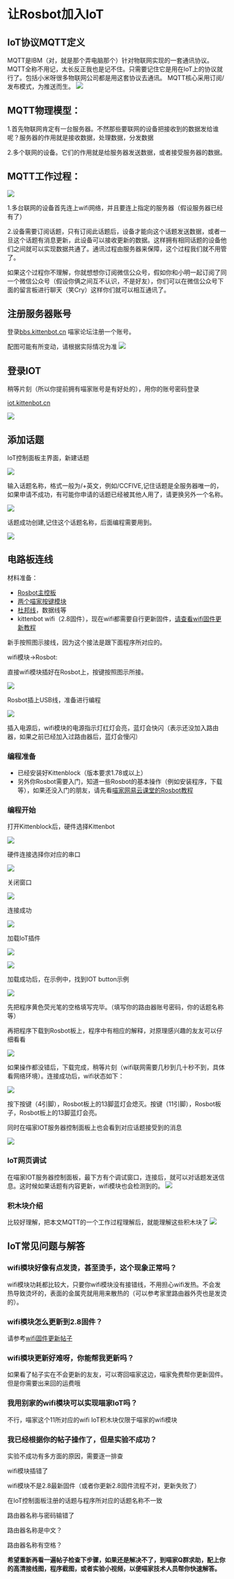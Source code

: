 # 让Rosbot加入IoT

## IoT协议MQTT定义
MQTT是IBM（对，就是那个弄电脑那个）针对物联网实现的一套通讯协议。MQTT全称不用记，太长反正我也是记不住。只需要记住它是用在IoT上的协议就行了。包括小米呀很多物联网公司都是用这套协议去通讯。
MQTT核心采用订阅/发布模式，为推送而生。
![](./images/Microbit_IoT00.png)

## MQTT物理模型：

1.首先物联网肯定有一台服务器。不然那些要联网的设备把接收到的数据发给谁呢？服务器的作用就是接收数据，处理数据，分发数据

2.多个联网的设备。它们的作用就是给服务器发送数据，或者接受服务器的数据。

## MQTT工作过程：
![](./images/Microbit_IoT15.png)

1.多台联网的设备首先连上wifi网络，并且要连上指定的服务器（假设服务器已经有了）

2.设备需要订阅话题，只有订阅此话题后，设备才能向这个话题发送数据，或者一旦这个话题有消息更新，此设备可以接收更新的数据。这样拥有相同话题的设备他们之间就可以实现数据共通了。通讯过程由服务器来保障，这个过程我们就不用管了。

如果这个过程你不理解，你就想想你订阅微信公众号，假如你和小明一起订阅了同一个微信公众号（假设你俩之间互不认识，不是好友），你们可以在微信公众号下面的留言板进行聊天（笑Cry）这样你们就可以相互通讯了。

## 注册服务器账号

登录[bbs.kittenbot.cn](https://bbs.kittenbot.cn/) 喵家论坛注册一个账号。

配图可能有所变动，请根据实际情况为准
![](./images/Microbit_IoT01.png)

## 登录IOT

稍等片刻（所以你提前拥有喵家账号是有好处的），用你的账号密码登录

[iot.kittenbot.cn](http://iot.kittenbot.cn/)

![](./images/Microbit_IoT02.png)

## 添加话题

IoT控制面板主界面，新建话题

![](./images/Microbit_IoT03.png)

输入话题名称，格式一般为/+英文，例如/CCFIVE,记住话题是全服务器唯一的，如果申请不成功，有可能你申请的话题已经被其他人用了，请更换另外一个名称。

![](./images/Microbit_IoT05.png)

话题成功创建,记住这个话题名称，后面编程需要用到。

![](./images/Microbit_IoT06.png)


## 电路板连线

材料准备：

- [Rosbot主控板](https://item.taobao.com/item.htm?spm=a1z10.3-c-s.w4002-17001215033.188.6f2a762e0IPPMN&id=551011963085)
- [两个喵家按键模块](https://item.taobao.com/item.htm?spm=a1z10.3-c-s.w4002-17001215033.166.6f2a762e0IPPMN&id=555317774482)
- [杜邦线](https://item.taobao.com/item.htm?spm=a1z10.3-c-s.w4002-17001215033.89.6a1d762eTiXTCL&id=562690829818)，数据线等
- kittenbot wifi（2.8固件），现在wifi都需要自行更新固件，[请查看wifi固件更新教程](http://learn.kittenbot.cn/zh_CN/latest/electronics/wifi.html)

新手按照图示接线，因为这个接法是跟下面程序所对应的。

wifi模块->Rosbot:

直接wifi模块插好在Rosbot上，按键按照图示所接。

![](./images/Rosbot_IoT01.png)

Rosbot插上USB线，准备进行编程

![](./images/Rosbot_IoT03.png)

插入电源后，wifi模块的电源指示灯红灯会亮，蓝灯会快闪（表示还没加入路由器，如果之前已经加入过路由器后，蓝灯会慢闪）

### 编程准备

- 已经安装好Kittenblock（版本要求1.78或以上）
- 另外你Rosbot需要入门，知道一些Rosbot的基本操作（例如安装程序，下载等），如果还没入门的朋友，请先看[喵家网易云课堂的Rosbot教程](https://study.163.com/course/courseMain.htm?courseId=1005498001&share=2&shareId=400000000501010)



### 编程开始

打开Kittenblock后，硬件选择Kittenbot

![](./images/Rosbot_IoT05.png)

硬件连接选择你对应的串口

![](./images/Rosbot_IoT06.png)

关闭窗口

![](./images/Rosbot_IoT07.png)

连接成功

![](./images/Rosbot_IoT08.png)

加载IoT插件

![](./images/Rosbot_IoT09.png)

![](./images/Rosbot_IoT10.png)

加载成功后，在示例中，找到IOT button示例

![](./images/Rosbot_IoT11.png)

先把程序黄色荧光笔的空格填写完毕。（填写你的路由器账号密码，你的话题名称等）

再把程序下载到Rosbot板上，程序中有相应的解释，对原理感兴趣的友友可以仔细看看

![](./images/Rosbot_IoT12.png)


如果操作都没错后，下载完成，稍等片刻（wifi联网需要几秒到几十秒不到，具体看网络环境）。连接成功后，wifi状态如下：

![](./images/Rosbot_IoT15.gif)


按下按键（4引脚），Rosbot板上的13脚蓝灯会熄灭。按键（11引脚），Rosbot板子，Rosbot板上的13脚蓝灯会亮。


同时在喵家IOT服务器控制面板上也会看到对应话题接受到的消息

![](./images/Rosbot_IoT13.png)

### IoT网页调试

在喵家IOT服务器控制面板，最下方有个调试窗口，连接后，就可以对话题发送信息。这时候如果话题有内容更新，wifi模块也会检测到的。
![](./images/Rosbot_IoT14.png)

### 积木块介绍

比较好理解，把本文MQTT的一个工作过程理解后，就能理解这些积木块了
![](./images/Rosbot_IoT04.png)

## IoT常见问题与解答

### wifi模块好像有点发烫，甚至烫手，这个现象正常吗？

wifi模块功耗都比较大，只要你wifi模块没有接错线，不用担心wifi发热。不会发热导致烫坏的，表面的金属壳就用用来散热的（可以参考家里路由器外壳也是发烫的）。

### wifi模块怎么更新到2.8固件？

请参考[wifi固件更新帖子](http://learn.kittenbot.cn/zh_CN/latest/electronics/wifi.html)

### wifi模块更新好难呀，你能帮我更新吗？

如果看了帖子实在不会更新的友友，可以寄回喵家这边，喵家免费帮你更新固件。但是你需要出来回的运费哦

### 我用别家的wifi模块可以实现喵家IoT吗？

不行，喵家这个11所对应的wifi IoT积木块仅限于喵家的wifi模块

### 我已经根据你的帖子操作了，但是实验不成功？

实验不成功有多方面的原因，需要逐一排查

wifi模块插错了

wifi模块不是2.8最新固件（或者你更新2.8固件流程不对，更新失败了）


在IoT控制面板注册的话题与程序所对应的话题名称不一致

路由器名称与密码输错了

路由器名称是中文？

路由器名称有空格？

**希望重新再看一遍帖子检查下步骤，如果还是解决不了，到喵家Q群求助，配上你的高清接线图，程序截图，或者实验小视频，以便喵家技术人员帮你快速解答。**


